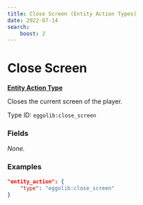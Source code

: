 ```yaml
---
title: Close Screen (Entity Action Types)
date: 2022-07-14
search:
    boost: 2
---
```


#   Close Screen

[**Entity Action Type**](../entity_action_types.md)

Closes the current screen of the player.

Type ID: `eggolib:close_screen`


### Fields

*None.*


### Examples

``` json
"entity_action": {
    "type": "eggolib:close_screen"
}
```
